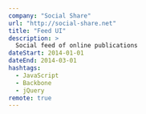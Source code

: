 ```yaml
---
company: "Social Share"
url: "http://social-share.net"
title: "Feed UI"
description: >
  Social feed of online publications
dateStart: 2014-01-01
dateEnd: 2014-03-01
hashtags:
  - JavaScript
  - Backbone
  - jQuery
remote: true
---
```

